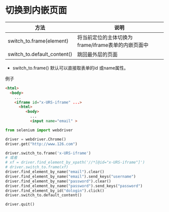 # 切换到内嵌页面

| 方法                      | 说明                                             |
| --------------------------- | -------------------------------------------------- |
| switch_to.frame(element)    | 将当前定位的主体切换为frame/iframe表单的内嵌页面中 |
| switch_to.default_content() | 跳回最外层的页面                           |

- switch_to.frame() 默认可以直接取表单的id 或name属性。

例子
```html
<html>
  <body>
    ...
    <iframe id="x-URS-iframe" ...>
      <html>
         <body>
           ...
           <input name="email" >
```

```py
from selenium import webdriver

driver = webdriver.Chrome()
driver.get("http://www.126.com")

driver.switch_to.frame('x-URS-iframe')
# 或者
# xf = driver.find_element_by_xpath('//*[@id="x-URS-iframe"]')
# driver.switch_to.frame(xf)
driver.find_element_by_name("email").clear()
driver.find_element_by_name("email").send_keys("username")
driver.find_element_by_name("password").clear()
driver.find_element_by_name("password").send_keys("password")
driver.find_element_by_id("dologin").click()
driver.switch_to.default_content()

driver.quit()
```
